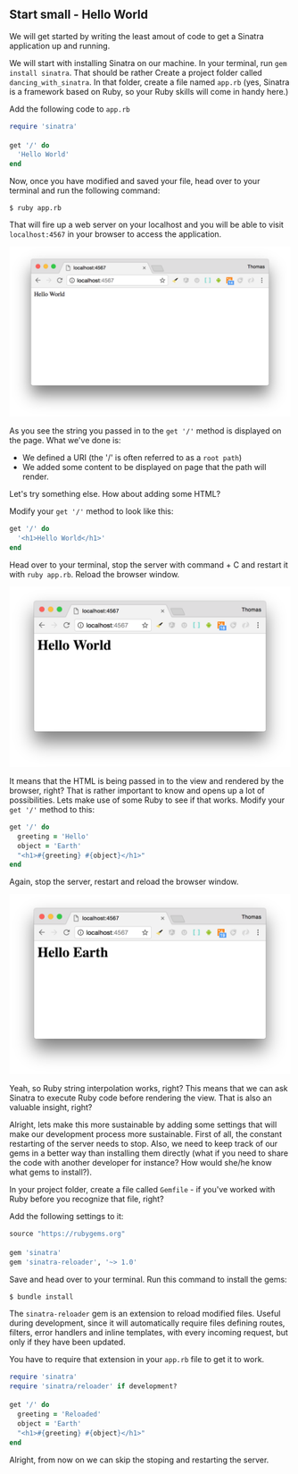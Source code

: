 ## Start small - Hello World
We will get started by writing the least amout of code to get a Sinatra application up and running.

We will start with installing Sinatra on our machine. In your terminal, run `gem install sinatra`. That should be rather 
Create a project folder called `dancing_with_sinatra`. 
In that folder, create a file named `app.rb` (yes, Sinatra is a framework based on Ruby, so your Ruby skills will come in handy here.) 

Add the following code to `app.rb` 

```ruby
require 'sinatra'

get '/' do
  'Hello World'
end

```

Now, once you have modified and saved your file, head over to your terminal and run the following command: 

```
$ ruby app.rb

```

That will fire up a web server on your localhost and you will be able to visit `localhost:4567` in your browser to access the application.  

![](/assets/sinatra_hello_world.png)

As you see the string you passed in to the `get '/'` method is displayed on the page. What we've done is:
* We defined a URI (the '/' is often referred to as a `root path`)
* We added some content to be displayed on page that the path will render.

Let's try something else. How about adding some HTML?

Modify your `get '/'` method to look like this: 

```ruby
get '/' do
  '<h1>Hello World</h1>'
end

```

Head over to your terminal, stop the server with command + C and restart it with `ruby app.rb`. Reload the browser window. 

![](/assets/sinatra_hello_world_2.png)

It means that the HTML is being passed in to the view and rendered by the browser, right? That is rather important to know and opens up a lot of possibilities. Lets make use of some Ruby to see if that works. Modify your `get '/'` method to this:

```ruby
get '/' do
  greeting = 'Hello'
  object = 'Earth'
  "<h1>#{greeting} #{object}</h1>"
end
```
Again, stop the server, restart and reload the browser window.

![](/assets/sinatra_hello_world_3.png)

Yeah, so Ruby string interpolation works, right? This means that we can ask Sinatra to execute Ruby code before rendering the view. That is also an valuable insight, right? 






Alright, lets make this more sustainable by adding some settings that will make our development process more sustainable. First of all, the constant restarting of the server needs to stop. Also, we need to keep track of our gems in a better way than installing them directly (what if you need to share the code with another developer for instance? How would she/he know what gems to install?).

In your project folder, create a file called `Gemfile` - if you've worked with Ruby before you recognize that file, right? 

Add the following settings to it:

```ruby
source "https://rubygems.org"

gem 'sinatra'
gem 'sinatra-reloader', '~> 1.0'
```

Save and head over to your terminal. Run this command to install the gems:
```
$ bundle install
``` 
The `sinatra-reloader` gem is an extension to reload modified files. Useful during development, since it will automatically require files defining routes, filters, error handlers and inline templates, with every incoming request, but only if they have been updated.

You have to require that extension in your `app.rb` file to get it to work. 

```ruby
require 'sinatra'
require 'sinatra/reloader' if development?

get '/' do
  greeting = 'Reloaded'
  object = 'Earth'
  "<h1>#{greeting} #{object}</h1>"
end

```

Alright, from now on we can skip the stoping and restarting the server. 







